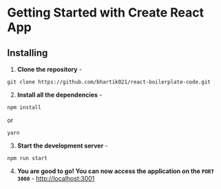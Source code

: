 # Getting Started with Create React App

## Installing 

1. **Clone the repository** - 
```
git clone https://github.com/bhartik021/react-boilerplate-code.git
```

2. **Install all the dependencies** -
```
npm install
```

or

```
yarn
```

3. **Start the development server** - 

```
npm run start
```

4. **You are good to go! You can now access the application on the `PORT 3000`** - [http://localhost:3001](http://localhost:3000)
